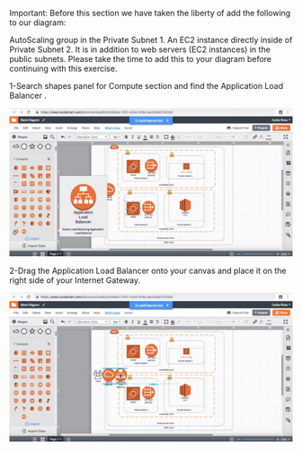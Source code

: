 Important: Before this section we have taken the liberty of add the following to our diagram:

AutoScaling group in the Private Subnet 1.
An EC2 instance directly inside of Private Subnet 2. It is in addition to web servers (EC2 instances) in the public subnets.
Please take the time to add this to your diagram before continuing with this exercise.



1-Search shapes panel for Compute section and find the Application Load Balancer .

![50](./image/50.jpg)

2-Drag the Application Load Balancer onto your canvas and place it on the right side of your Internet Gateway.

![51](./image/51.jpg)


